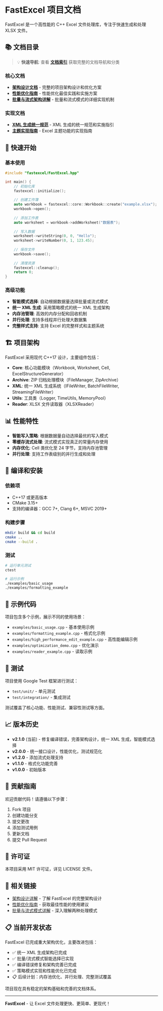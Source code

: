# FastExcel 项目文档

FastExcel 是一个高性能的 C++ Excel 文件处理库，专注于快速生成和处理 XLSX 文件。

## 📚 文档目录

> 💡 **快速导航**: 查看 **[文档索引](INDEX.md)** 获取完整的文档导航和分类

### 核心文档
- **[架构设计文档](architecture-design.md)** - 完整的项目架构设计和优化方案
- **[性能优化指南](performance-optimization-guide.md)** - 性能优化最佳实践和实施方案
- **[批量与流式架构详解](streaming-vs-batch-architecture-explained.md)** - 批量和流式模式的详细实现机制

### 实现文档
- **[XML 生成统一规范](xml-generation-guide.md)** - XML 生成的统一规范和实施指引
- **[主题实现指南](theme-implementation-guide.md)** - Excel 主题功能的实现指南

## 🚀 快速开始

### 基本使用
```cpp
#include "fastexcel/FastExcel.hpp"

int main() {
    // 初始化库
    fastexcel::initialize();
    
    // 创建工作簿
    auto workbook = fastexcel::core::Workbook::create("example.xlsx");
    workbook->open();
    
    // 添加工作表
    auto worksheet = workbook->addWorksheet("数据表");
    
    // 写入数据
    worksheet->writeString(0, 0, "Hello");
    worksheet->writeNumber(0, 1, 123.45);
    
    // 保存文件
    workbook->save();
    
    // 清理资源
    fastexcel::cleanup();
    return 0;
}
```

### 高级功能
- **智能模式选择**: 自动根据数据量选择批量或流式模式
- **统一 XML 生成**: 采用策略模式的统一 XML 生成架构
- **内存池管理**: 高效的内存分配和回收机制
- **并行处理**: 支持多线程并行处理大数据集
- **完整样式支持**: 支持 Excel 的完整样式和主题系统

## 🏗️ 项目架构

FastExcel 采用现代 C++17 设计，主要组件包括：

- **Core**: 核心功能模块（Workbook, Worksheet, Cell, ExcelStructureGenerator）
- **Archive**: ZIP 归档处理模块（FileManager, ZipArchive）
- **XML**: 统一 XML 生成系统（IFileWriter, BatchFileWriter, StreamingFileWriter）
- **Utils**: 工具类（Logger, TimeUtils, MemoryPool）
- **Reader**: XLSX 文件读取器（XLSXReader）

## 📊 性能特性

- **智能写入策略**: 根据数据量自动选择最优的写入模式
- **零缓存流式处理**: 流式模式实现真正的常量内存使用
- **内存优化**: Cell 类优化至 24 字节，支持内存池管理
- **并行处理**: 支持工作表级别的并行生成和处理

## 🔧 编译和安装

### 依赖项
- C++17 或更高版本
- CMake 3.15+
- 支持的编译器：GCC 7+, Clang 6+, MSVC 2019+

### 构建步骤
```bash
mkdir build && cd build
cmake ..
cmake --build .
```

### 测试
```bash
# 运行单元测试
ctest

# 运行示例
./examples/basic_usage
./examples/formatting_example
```

## 📝 示例代码

项目包含多个示例，展示不同的使用场景：

- `examples/basic_usage.cpp` - 基本使用示例
- `examples/formatting_example.cpp` - 格式化示例
- `examples/high_performance_edit_example.cpp` - 高性能编辑示例
- `examples/optimization_demo.cpp` - 优化演示
- `examples/reader_example.cpp` - 读取示例

## 🧪 测试

项目使用 Google Test 框架进行测试：

- `test/unit/` - 单元测试
- `test/integration/` - 集成测试

测试覆盖了核心功能、性能测试、兼容性测试等方面。

## 📈 版本历史

- **v2.1.0** (当前) - 修复编译错误，完善架构设计，统一 XML 生成，智能模式选择
- **v2.0.0** - 统一接口设计，性能优化，测试规范化
- **v1.2.0** - 添加流式处理支持
- **v1.1.0** - 格式化功能完善
- **v1.0.0** - 初始版本

## 🤝 贡献指南

欢迎贡献代码！请遵循以下步骤：

1. Fork 项目
2. 创建功能分支
3. 提交更改
4. 添加测试用例
5. 更新文档
6. 提交 Pull Request

## 📄 许可证

本项目采用 MIT 许可证，详见 LICENSE 文件。

## 🔗 相关链接

- [架构设计详解](architecture-design.md) - 了解 FastExcel 的完整架构设计
- [性能优化指南](performance-optimization-guide.md) - 获取最佳性能的使用建议
- [批量与流式模式详解](streaming-vs-batch-architecture-explained.md) - 深入理解两种处理模式

## 📋 当前开发状态

FastExcel 已完成重大架构优化，主要改进包括：

- ✅ 统一 XML 生成架构已完成
- ✅ 批量/流式模式智能选择已实现
- ✅ 编译错误修复和架构完善已完成
- ✅ 策略模式实现和性能优化已完成
- 📋 后续计划：内存池优化、并行处理、完整测试覆盖

项目现在具有稳定的架构基础和完善的文档体系。

---

**FastExcel** - 让 Excel 文件处理更快、更简单、更现代！